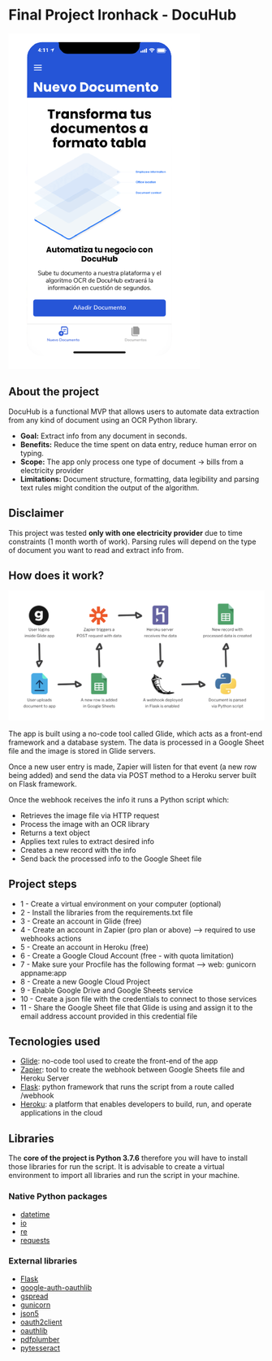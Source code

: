 # Final Project Ironhack - DocuHub

![DocuHub App](https://github.com/JavierVinas/final-project-docuhub/blob/main/images/Docuhub_HomeScreen.png)

## About the project

DocuHub is a functional MVP that allows users to automate data extraction from any kind of document using an OCR Python library. 

- **Goal:** Extract info from any document in seconds.
- **Benefits:** Reduce the time spent on data entry, reduce human error on typing.
- **Scope:** The app only process one type of document -> bills from a electricity provider
- **Limitations:** Document structure, formatting, data legibility and parsing text rules might condition the output of the algorithm. 

## Disclaimer

This project was tested **only with one electricity provider** due to time constraints (1 month worth of work). Parsing rules will depend on the type of document you want to read and extract info from. 

## How does it work?

![Flow Diagram](https://github.com/JavierVinas/final-project-docuhub/blob/main/images/Project-flow-diagram.png)

The app is built using a no-code tool called Glide, which acts as a front-end framework and a database system. The data is processed in a Google Sheet file and the image is stored in Glide servers. 

Once a new user entry is made, Zapier will listen for that event (a new row being added) and send the data via POST method to a Heroku server built on Flask framework. 

Once the webhook receives the info it runs a Python script which:
- Retrieves the image file via HTTP request
- Process the image with an OCR library
- Returns a text object
- Applies text rules to extract desired info
- Creates a new record with the info
- Send back the processed info to the Google Sheet file

## Project steps

* 1 - Create a virtual environment on your computer (optional)
* 2 - Install the libraries from the requirements.txt file
* 3 - Create an account in Glide (free)
* 4 - Create an account in Zapier (pro plan or above) --> required to use webhooks actions
* 5 - Create an account in Heroku (free)
* 6 - Create a Google Cloud Account (free - with quota limitation)
* 7 - Make sure your Procfile has the following format --> web: gunicorn appname:app
* 8 - Create a new Google Cloud Project
* 9 - Enable Google Drive and Google Sheets service
* 10 - Create a json file with the credentials to connect to those services
* 11 - Share the Google Sheet file that Glide is using and assign it to the email address account provided in this credential file

## Tecnologies used

- [Glide](https://www.glideapps.com/): no-code tool used to create the front-end of the app
- [Zapier](https://zapier.com/): tool to create the webhook between Google Sheets file and Heroku Server
- [Flask](https://flask.palletsprojects.com/en/1.1.x/): python framework that runs the script from a route called /webhook
- [Heroku](https://www.heroku.com/): a platform that enables developers to build, run, and operate applications in the cloud

## Libraries
The **core of the project is Python 3.7.6** therefore you will have to install those libraries for run the script. It is advisable to create a virtual environment to import all libraries and run the script in your machine. 

### Native Python packages
- [datetime](https://docs.python.org/2/library/datetime.html)
- [io](https://docs.python.org/3/library/io.html)
- [re](https://docs.python.org/3/library/re.html)
- [requests](https://requests.readthedocs.io/en/master/)

### External libraries
- [Flask](https://flask.palletsprojects.com/en/1.1.x/)
- [google-auth-oauthlib](https://pypi.org/project/google-auth-oauthlib/)
- [gspread](https://gspread.readthedocs.io/en/latest/)
- [gunicorn](https://docs.gunicorn.org/en/stable/install.html)
- [json5](https://pypi.org/project/json5/)
- [oauth2client](https://github.com/googleapis/google-api-python-client)
- [oauthlib](https://oauthlib.readthedocs.io/en/latest/)
- [pdfplumber](https://pypi.org/project/pdfplumber/)
- [pytesseract](https://pypi.org/project/pytesseract/)
